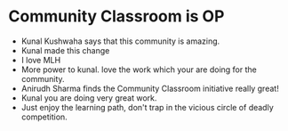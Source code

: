 # Community Classroom is OP

- Kunal Kushwaha says that this community is amazing.
- Kunal made this change
- I love MLH
- More power to kunal. love the work which your are doing for the community.
- Anirudh Sharma finds the Community Classroom initiative really great! 
- Kunal you are doing very great work.
- Just enjoy the learning path, don't trap in the vicious circle of deadly competition.

